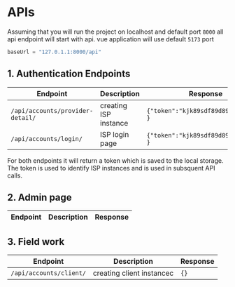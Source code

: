 # APIs

Assuming that you will run the project on localhost and default port ``` 8000 ``` all api endpoint will start with api. vue application will use default ```5173``` port

```python
baseUrl = "127.0.1.1:8000/api"
```

## 1. Authentication Endpoints

| Endpoint | Description | Response |
| --- | --- | --- |
| ```/api/accounts/provider-detail/``` | creating ISP instance | ```{"token":"kjk89sdf89d89g9s8ga8gs" }``` |
| ```/api/accounts/login/``` | ISP login page | ```{"token":"kjk89sdf89d89g9s8ga8gs" }``` |

For both endpoints it will return a token which is saved to the local storage. The token is used to identify ISP instances and is used in subsquent API calls.

## 2. Admin page

| Endpoint | Description | Response |
| --- | --- | --- |

## 3. Field work

| Endpoint | Description | Response |
| --- | --- | --- |
| ```/api/accounts/client/``` | creating client instancec | ```{}```|
